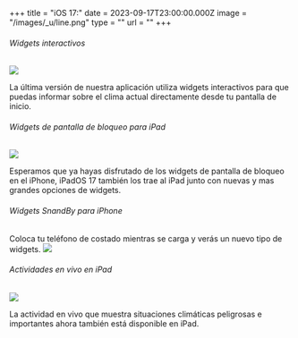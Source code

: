 +++
title = "iOS 17:"
date = 2023-09-17T23:00:00.000Z
image = "/images/_u/line.png"
type = ""
url = ""
+++

###### Widgets interactivos

![](/images/_u/i_w2.jpeg)

La última versión de nuestra aplicación utiliza widgets interactivos para que puedas informar sobre el clima actual directamente desde tu pantalla de inicio.

###### Widgets de pantalla de bloqueo para iPad

![](/images/_u/ipad_rect2.jpg)

Esperamos que ya hayas disfrutado de los widgets de pantalla de bloqueo en el iPhone, iPadOS 17 también los trae al iPad junto con nuevas y mas grandes opciones de widgets.

###### Widgets SnandBy para iPhone

Coloca tu teléfono de costado mientras se carga y verás un nuevo tipo de widgets.
![](/images/_u/standby.png)

###### Actividades en vivo en iPad

![](/images/_u/la.jpg)

La actividad en vivo que muestra situaciones climáticas peligrosas e importantes ahora también está disponible en iPad.
